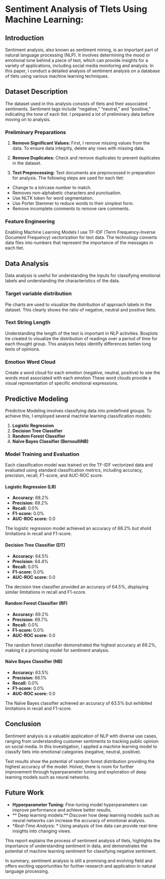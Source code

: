 # Sentiment Analysis of TIets Using Machine Learning: 

## Introduction

Sentiment analysis, also known as sentiment mining, is an important part of natural language processing (NLP). It involves determining the mood or emotional tone behind a piece of text, which can provide insights for a variety of applications, including social media monitoring and analysis. In this paper, I conduct a detailed analysis of sentiment analysis on a database of tIets using various machine learning techniques.

## Dataset Description

The dataset used in this analysis consists of tIets and their associated sentiments. Sentiment tags include “negative,” “neutral,” and “positive,” indicating the tone of each tIet. I prepared a lot of preliminary data before moving on to analysis.

### Preliminary Preparations

1. **Remove Significant Values:** First, I remove missing values from the data. To ensure data integrity, delete any rows with missing data.

2. **Remove Duplicates:** Check and remove duplicates to prevent duplicates in the dataset.

3. **Text Preprocessing:** Text documents are preprocessed in preparation for analysis. The following steps are used for each tIet:
- Change to a loIrcase number to match.
- Removes non-alphabetic characters and punctuation.
- Use NLTK token for word segmentation.
- Use Porter Stemmer to reduce words to their simplest form.
- Remove incomplete comments to remove rare comments.

### Feature Engineering

Enabling Machine Learning Models I use TF-IDF (Term Frequency-Inverse Document Frequency) vectorization for text data. The technology converts data files into numbers that represent the importance of the messages in each tIet.

## Data Analysis

Data analysis is useful for understanding the inputs for classifying emotional labels and understanding the characteristics of the data.

### Target variable distribution

Pie charts are used to visualize the distribution of approach labels in the dataset. This clearly shows the ratio of negative, neutral and positive tIets.

### Text String Length

Understanding the length of the text is important in NLP activities. Boxplots Ire created to visualize the distribution of readings over a period of time for each thought group. This analysis helps identify differences betIen long texts of opinions.

### Emotion Word Cloud

Create a word cloud for each emotion (negative, neutral, positive) to see the words most associated with each emotion These word clouds provide a visual representation of specific emotional expressions.

## Predictive Modeling

Predictive Modeling involves classifying data into predefined groups. To achieve this, I employed several machine learning classification models:

1. **Logistic Regression**
2. **Decision Tree Classifier**
3. **Random Forest Classifier**
4. **Naïve Bayes Classifier (BernoulliNB)**

### Model Training and Evaluation

Each classification model was trained on the TF-IDF vectorized data and evaluated using standard classification metrics, including accuracy, precision, recall, F1-score, and AUC-ROC score.

#### Logistic Regression (LR)

- **Accuracy:** 68.2%
- **Precision:** 69.2%
- **Recall:** 0.0%
- **F1-score:** 0.0%
- **AUC-ROC score:** 0.0

The logistic regression model achieved an accuracy of 68.2% but shoId limitations in recall and F1-score.

#### Decision Tree Classifier (DT)

- **Accuracy:** 64.5%
- **Precision:** 64.4%
- **Recall:** 0.0%
- **F1-score:** 0.0%
- **AUC-ROC score:** 0.0

The decision tree classifier provided an accuracy of 64.5%, displaying similar limitations in recall and F1-score.

#### Random Forest Classifier (RF)

- **Accuracy:** 69.2%
- **Precision:** 69.7%
- **Recall:** 0.0%
- **F1-score:** 0.0%
- **AUC-ROC score:** 0.0

The random forest classifier demonstrated the highest accuracy at 69.2%, making it a promising model for sentiment analysis.

#### Naïve Bayes Classifier (NB)

- **Accuracy:** 63.5%
- **Precision:** 66.1%
- **Recall:** 0.0%
- **F1-score:** 0.0%
- **AUC-ROC score:** 0.0

The Naïve Bayes classifier achieved an accuracy of 63.5% but exhibited limitations in recall and F1-score.

## Conclusion

Sentiment analysis is a valuable application of NLP with diverse use cases, ranging from understanding customer sentiments to tracking public opinion on social media. In this investigation, I applied a machine learning model to classify tIets into emotional categories (negative, neutral, positive).

Test results show the potential of random forest distribution providing the highest accuracy of the model. HoIver, there is room for further improvement through hyperparameter tuning and exploration of deep learning models such as neural networks.

## Future Work

- **Hyperparameter Tuning:** Fine-tuning model hyperparameters can improve performance and achieve better results.
- ** Deep learning models:** Discover how deep learning models such as neural networks can increase the accuracy of emotional analysis.
- **Real-Time Analysis:* * Using analysis of live data can provide real-time insights into changing views.

This report explains the process of sentiment analysis of tIets, highlights the importance of understanding sentiment in data, and demonstrates the potential of machine learning sentiment for classifying negative sentiment.

In summary, sentiment analysis is still a promising and evolving field and offers exciting opportunities for further research and application in natural language processing.
